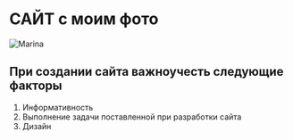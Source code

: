 # САЙТ с моим фото

![Marina](https://disk.yandex.ru/i/S8pEb85DOUOstg "Моё фото")

## При создании сайта важноучесть следующие факторы

1. Информативность
2. Выполнение задачи поставленной при разработки сайта
3. Дизайн

